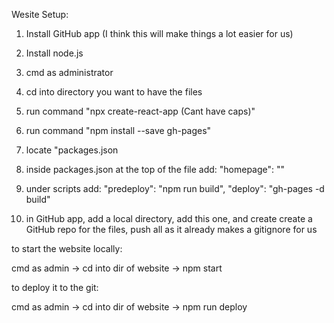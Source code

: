 Wesite Setup:

1. Install GitHub app (I think this will make things a lot easier for us)

2. Install node.js

3. cmd as administrator

4. cd into directory you want to have the files

5. run command "npx create-react-app <insert name here>(Cant have caps)"

6. run command "npm install --save gh-pages"

7. locate "packages.json

8. inside packages.json at the top of the file add: "homepage": "<link-to-website>"

9. under scripts add: 
"predeploy": "npm run build",
"deploy": "gh-pages -d build"

10. in GitHub app, add a local directory, add this one, and create create a GitHub repo for the files, push all as it already makes a gitignore for us



to start the website locally:

cmd as admin -> cd into dir of website -> npm start

to deploy it to the git:

cmd as admin -> cd into dir of website -> npm run deploy